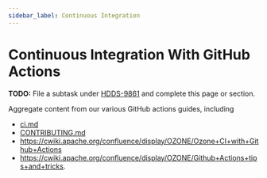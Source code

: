 ```yaml
---
sidebar_label: Continuous Integration
---
```


# Continuous Integration With GitHub Actions

**TODO:** File a subtask under [HDDS-9861](https://issues.apache.org/jira/browse/HDDS-9861) and complete this page or section.

Aggregate content from our various GitHub actions guides, including
- [ci.md](https://github.com/apache/ozone/blob/master/.github/ci.md)
- [CONTRIBUTING.md](https://github.com/apache/ozone/blob/master/CONTRIBUTING.md#check-your-contribution)
- https://cwiki.apache.org/confluence/display/OZONE/Ozone+CI+with+Github+Actions
- https://cwiki.apache.org/confluence/display/OZONE/Github+Actions+tips+and+tricks.


